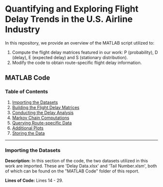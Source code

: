 <a name="back_to_top"></a>
# Quantifying and Exploring Flight Delay Trends in the U.S. Airline Industry

In this repository, we provide an overview of the MATLAB script utilized to:
1) Compute the flight delay matrices featured in our work: P (probability), D (delay), E (expected delay) and S (stationary distribution).
2) Modify the code to obtain route-specific flight delay information.

## MATLAB Code

### Table of Contents

1. [ Importing the Datasets ](#importing)
2. [ Building the Flight Delay Matrices ](#building)
3. [ Conducting the Delay Analysis ](#conducting)
4. [ Markov Chain Computations ](#markov)
5. [ Querying Route-specific Data ](#querying)
6. [ Additional Plots ](#additional)
7. [ Storing the Data ](#storing)

---
<a name="importing"></a>
### Importing the Datasets

**Description:** In this section of the code, the two datasets utilized in this work are imported. These are 'Delay Data.xlsx' and 'Tail Number.xlsm', both of which can be found on the "MATLAB Code" folder of this report.

**Lines of Code:** Lines 14 - 29.

